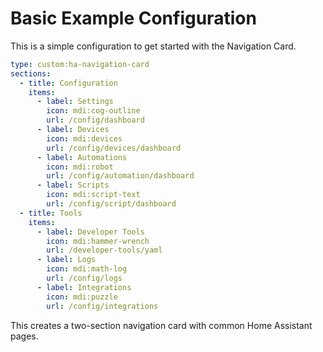# Basic Example Configuration

This is a simple configuration to get started with the Navigation Card.

```yaml
type: custom:ha-navigation-card
sections:
  - title: Configuration
    items:
      - label: Settings
        icon: mdi:cog-outline
        url: /config/dashboard
      - label: Devices
        icon: mdi:devices
        url: /config/devices/dashboard
      - label: Automations
        icon: mdi:robot
        url: /config/automation/dashboard
      - label: Scripts
        icon: mdi:script-text
        url: /config/script/dashboard
  - title: Tools
    items:
      - label: Developer Tools
        icon: mdi:hammer-wrench
        url: /developer-tools/yaml
      - label: Logs
        icon: mdi:math-log
        url: /config/logs
      - label: Integrations
        icon: mdi:puzzle
        url: /config/integrations
```

This creates a two-section navigation card with common Home Assistant pages.
